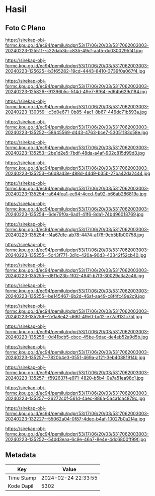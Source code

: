 # Hasil

## Foto C Plano

https://sirekap-obj-formc.kpu.go.id/ec94/pemilu/pdpr/53/17/06/20/03/5317062003003-20240223-125511--c22dab3b-c835-49cf-aaf5-dc0300295f4f.jpg

https://sirekap-obj-formc.kpu.go.id/ec94/pemilu/pdpr/53/17/06/20/03/5317062003003-20240223-125625--b3f65282-19cd-4443-8410-3739f0a067f4.jpg

https://sirekap-obj-formc.kpu.go.id/ec94/pemilu/pdpr/53/17/06/20/03/5317062003003-20240223-125826--91396b5c-514d-49e7-8f64-ed64b629d184.jpg

https://sirekap-obj-formc.kpu.go.id/ec94/pemilu/pdpr/53/17/06/20/03/5317062003003-20240223-130059--c3d0e671-0b85-4ac1-8b67-446dc71b593a.jpg

https://sirekap-obj-formc.kpu.go.id/ec94/pemilu/pdpr/53/17/06/20/03/5317062003003-20240223-135252--58645569-d443-4763-bce7-53051183c58e.jpg

https://sirekap-obj-formc.kpu.go.id/ec94/pemilu/pdpr/53/17/06/20/03/5317062003003-20240223-135253--2be1d2e5-7bdf-48da-a4af-902c815d99d3.jpg

https://sirekap-obj-formc.kpu.go.id/ec94/pemilu/pdpr/53/17/06/20/03/5317062003003-20240223-135253--b6d8ad3e-488d-44d9-b35b-27ba42da2444.jpg

https://sirekap-obj-formc.kpu.go.id/ec94/pemilu/pdpr/53/17/06/20/03/5317062003003-20240223-135254--a644fea1-ee94-4ccd-9a92-b66ab286819a.jpg

https://sirekap-obj-formc.kpu.go.id/ec94/pemilu/pdpr/53/17/06/20/03/5317062003003-20240223-135254--6de79f0a-6ad1-41f6-8da1-74b496018769.jpg

https://sirekap-obj-formc.kpu.go.id/ec94/pemilu/pdpr/53/17/06/20/03/5317062003003-20240223-135254--f4a67dfe-ab78-4474-af76-9eb5b1b00758.jpg

https://sirekap-obj-formc.kpu.go.id/ec94/pemilu/pdpr/53/17/06/20/03/5317062003003-20240223-135255--5c43f771-3d1c-420a-90d3-43342f52cb40.jpg

https://sirekap-obj-formc.kpu.go.id/ec94/pemilu/pdpr/53/17/06/20/03/5317062003003-20240223-135255--d8f1d23b-1f02-494f-b7f3-30029c3a2c46.jpg

https://sirekap-obj-formc.kpu.go.id/ec94/pemilu/pdpr/53/17/06/20/03/5317062003003-20240223-135255--be145467-6b2d-46af-aa49-c8f4fc49e2c9.jpg

https://sirekap-obj-formc.kpu.go.id/ec94/pemilu/pdpr/53/17/06/20/03/5317062003003-20240223-135256--2e1a8e42-d66f-49e0-bc12-e77a9131c75f.jpg

https://sirekap-obj-formc.kpu.go.id/ec94/pemilu/pdpr/53/17/06/20/03/5317062003003-20240223-135256--0d41bcb5-cbcc-45be-9dac-de4eb52a9d5b.jpg

https://sirekap-obj-formc.kpu.go.id/ec94/pemilu/pdpr/53/17/06/20/03/5317062003003-20240223-135257--7820b4e3-0551-469a-af21-3eb40881914b.jpg

https://sirekap-obj-formc.kpu.go.id/ec94/pemilu/pdpr/53/17/06/20/03/5317062003003-20240223-135257--f592637f-e971-4820-b5b4-0a7a51ea98c1.jpg

https://sirekap-obj-formc.kpu.go.id/ec94/pemilu/pdpr/53/17/06/20/03/5317062003003-20240223-135257--26272c0f-561d-4aec-886a-5a4a1ca4879c.jpg

https://sirekap-obj-formc.kpu.go.id/ec94/pemilu/pdpr/53/17/06/20/03/5317062003003-20240223-132227--55062a04-0f87-4dec-b4af-10027b0a2f4a.jpg

https://sirekap-obj-formc.kpu.go.id/ec94/pemilu/pdpr/53/17/06/20/03/5317062003003-20240223-135252--54dd3eaa-6c9e-46a7-8e4e-4dc6800ff99f.jpg


## Metadata

| Key        | Value               |
| ---------- | ------------------- |
| Time Stamp | 2024-02-24 22:33:55 |
| Kode Dapil | 5302                |



